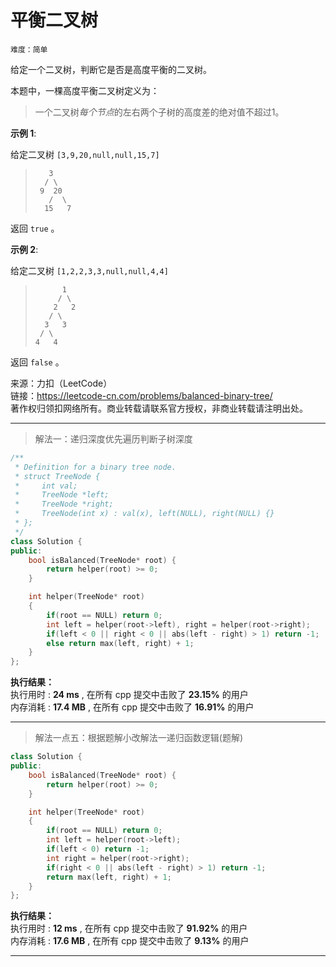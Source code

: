# 平衡二叉树 #  
`难度：简单` 

给定一个二叉树，判断它是否是高度平衡的二叉树。  

本题中，一棵高度平衡二叉树定义为：  

>一个二叉树*每个节点*的左右两个子树的高度差的绝对值不超过1。  

**示例 1**:  

给定二叉树 `[3,9,20,null,null,15,7]`
>  
>```  
>    3
>   / \
>  9  20
>    /  \
>   15   7
>```   
返回 `true` 。

**示例 2**:  

给定二叉树 `[1,2,2,3,3,null,null,4,4]`
>  
>```  
>       1
>      / \
>     2   2
>    / \
>   3   3
>  / \
> 4   4
>```   
返回 `false` 。

来源：力扣（LeetCode）  
链接：https://leetcode-cn.com/problems/balanced-binary-tree/  
著作权归领扣网络所有。商业转载请联系官方授权，非商业转载请注明出处。  

---  
>解法一：递归深度优先遍历判断子树深度  

```C++  
/**
 * Definition for a binary tree node.
 * struct TreeNode {
 *     int val;
 *     TreeNode *left;
 *     TreeNode *right;
 *     TreeNode(int x) : val(x), left(NULL), right(NULL) {}
 * };
 */
class Solution {
public:
    bool isBalanced(TreeNode* root) {
        return helper(root) >= 0;
    }

    int helper(TreeNode* root)
    {
        if(root == NULL) return 0;
        int left = helper(root->left), right = helper(root->right);
        if(left < 0 || right < 0 || abs(left - right) > 1) return -1;
        else return max(left, right) + 1;
    }
};
```  

**执行结果：**  
执行用时 : **24 ms** , 在所有 cpp 提交中击败了 **23.15%** 的用户  
内存消耗 : **17.4 MB** , 在所有 cpp 提交中击败了 **16.91%** 的用户  

---  
>解法一点五：根据题解小改解法一递归函数逻辑(题解)  

```C++  
class Solution {
public:
    bool isBalanced(TreeNode* root) {
        return helper(root) >= 0;
    }

    int helper(TreeNode* root)
    {
        if(root == NULL) return 0;
        int left = helper(root->left);
        if(left < 0) return -1;
        int right = helper(root->right);
        if(right < 0 || abs(left - right) > 1) return -1;
        return max(left, right) + 1;
    }
};
```  

**执行结果：**  
执行用时 : **12 ms** , 在所有 cpp 提交中击败了 **91.92%** 的用户  
内存消耗 : **17.6 MB** , 在所有 cpp 提交中击败了 **9.13%** 的用户  

---  